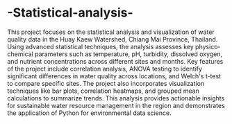 # -Statistical-analysis-
This project focuses on the statistical analysis and visualization of water quality data in the Huay Kaew Watershed, Chiang Mai Province, Thailand. Using advanced statistical techniques, the analysis assesses key physico-chemical parameters such as temperature, pH, turbidity, dissolved oxygen, and nutrient concentrations across different sites and months. Key features of the project include correlation analysis, ANOVA testing to identify significant differences in water quality across locations, and Welch's t-test to compare specific sites. The project also incorporates visualization techniques like bar plots, correlation heatmaps, and grouped mean calculations to summarize trends. This analysis provides actionable insights for sustainable water resource management in the region and demonstrates the application of Python for environmental data science.
